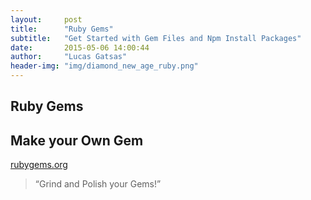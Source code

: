 ```yaml
---
layout:     post
title:      "Ruby Gems"
subtitle:   "Get Started with Gem Files and Npm Install Packages"
date:       2015-05-06 14:00:44
author:     "Lucas Gatsas"
header-img: "img/diamond_new_age_ruby.png"
---
```

<h2 class="section-heading"> Ruby Gems</h2>
<h2 class="section-heading">Make your Own Gem</h2>




<a href="https://rubygems.org/">rubygems.org</a> 






<blockquote>
“Grind and Polish your Gems!” 
</blockquote>

